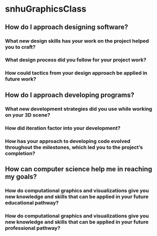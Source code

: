 # snhuGraphicsClass

## How do I approach designing software?
### What new design skills has your work on the project helped you to craft?
### What design process did you follow for your project work?
### How could tactics from your design approach be applied in future work?   
## How do I approach developing programs?
### What new development strategies did you use while working on your 3D scene?
### How did iteration factor into your development?
### How has your approach to developing code evolved throughout the milestones, which led you to the project’s completion?
## How can computer science help me in reaching my goals?
### How do computational graphics and visualizations give you new knowledge and skills that can be applied in your future educational pathway?
### How do computational graphics and visualizations give you new knowledge and skills that can be applied in your future professional pathway?
